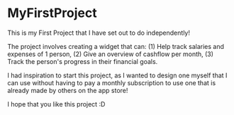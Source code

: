 # MyFirstProject
This is my First Project that I have set out to do independently! 

The project involves creating a widget that can:
(1) Help track salaries and expenses of 1 person,
(2) Give an overview of cashflow per month,
(3) Track the person's progress in their financial goals.

I had inspiration to start this project, as I wanted to design one myself that I can use without having to pay a monthly subscription 
to use one that is already made by others on the app store! 

I hope that you like this project :D
